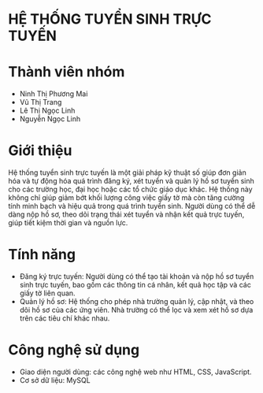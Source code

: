 
# HỆ THỐNG TUYỂN SINH TRỰC TUYẾN

# Thành viên nhóm
- Ninh Thị Phương Mai
- Vũ Thị Trang
- Lê Thị Ngọc Linh
- Nguyễn Ngọc Linh
# Giới thiệu
Hệ thống tuyển sinh trực tuyến là một giải pháp kỹ thuật số giúp đơn giản hóa và tự động hóa quá trình đăng ký, xét tuyển và quản lý hồ sơ tuyển sinh cho các trường học, đại học hoặc các tổ chức giáo dục khác. Hệ thống này không chỉ giúp giảm bớt khối lượng công việc giấy tờ mà còn tăng cường tính minh bạch và hiệu quả trong quá trình tuyển sinh. Người dùng có thể dễ dàng nộp hồ sơ, theo dõi trạng thái xét tuyển và nhận kết quả trực tuyến, giúp tiết kiệm thời gian và nguồn lực.
# Tính năng
- Đăng ký trực tuyến: Người dùng có thể tạo tài khoản và nộp hồ sơ tuyển sinh trực tuyến, bao gồm các thông tin cá nhân, kết quả học tập và các giấy tờ liên quan.
- Quản lý hồ sơ: Hệ thống cho phép nhà trường quản lý, cập nhật, và theo dõi hồ sơ của các ứng viên. Nhà trường có thể lọc và xem xét hồ sơ dựa trên các tiêu chí khác nhau.
# Công nghệ sử dụng
- Giao diện người dùng: các công nghệ web như HTML, CSS, JavaScript.
- Cơ sở dữ liệu: MySQL
